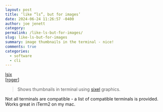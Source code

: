 ```yaml
---
layout: post
title: ‘like “ls”, but for images’
date: 2024-06-24 11:26:57 -0400
author: joe jenett
category: 
permalink: /like-ls-but-for-images/
slug: like-ls-but-for-images
summary: image thumbnails in the terminal - nice!
comments: true
categories:
  - software
  - cli
---
```

<a title="GitHub - hackerb9/lsix" href="https://github.com/hackerb9/lsix">lsix</a><br>[<a href="https://pinboard.in/u:roger">roger</a>]
<blockquote><p>Shows thumbnails in terminal using <a href="https://en.wikipedia.org/wiki/Sixel" rel="nofollow">sixel</a>
graphics.</p></blockquote>
Not all terminals are compatible - a list of compatible terminals is provided. Works great in iTerm2 on my mac.

<a href="https://brid.gy/publish/mastodon"></a>